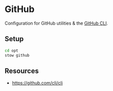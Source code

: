 # GitHub

Configuration for GitHub utilities & the
[GitHub CLI](https://github.com/cli/cli).

## Setup

```bash
cd opt
stow github
```

## Resources

- https://github.com/cli/cli
